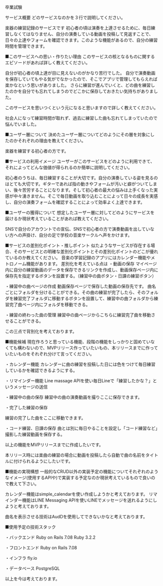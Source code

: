 卒業試験

サービス概要
どのサービスなのかを３行で説明してください。

楽器の練習記録のサービスです
初心者の頃は演奏を上達させるために、毎日練習しなくてはなりません、自分の演奏している動画を投稿して見返すことで、日々の上達やフォームを確認できます。このような機能があるので、自分の練習時間を管理できます。

■このサービスへの思い・作りたい理由
このサービスの核となるものに関するエピソードがあれば詳しく教えてください。

自分が初心者の頃上達が目に見えないのがかなり苦行でした。
自分で演奏動画を保存していてもやる気がでなかったので、そこでアプリで管理してもらえれば楽かなという思いがありました。
さらに練習が進んでいくと、どの曲を練習したのかを自分でも忘れてしまうのでどこかに保存しておきたい気持ちがありました。

このサービスを思いつくという元になると思いますので詳しく教えてください。

社会人になって練習時間が取れず、過去に練習した曲も忘れてしまっていたので悩んでいました。

■ユーザー層について
決めたユーザー層についてどのようにその層を対象にしたのかそれぞれの理由を教えてください。

楽器を練習する初心者の方です。


■サービスの利用イメージ
ユーザーがこのサービスをどのように利用できて、それによってどんな価値が得られるのか簡単に説明してください。

初心者のうちは、毎日練習することが大切です。自分の演奏している姿を見るのはとても大切です。ギターであれば指の動きやフォームが汚いと癖がついてしまい、後々苦労することになります。そして初心者の最大の悩みは上手くなった実感が中々湧きません。そこで毎日動画を取り込むことによって日々の成長を実感し、自分の演奏フォームを確認することによって効率よく上達できます。

■ユーザーの獲得について
想定したユーザー層に対してどのようにサービスを届けるか現状考えていることがあれば教えてください。

SNSで自分のアカウントでの宣伝、SNSで初心者の方で演奏動画を出していない方への声掛け、自分の足で学校の音楽サークルへ声をかけます。

■サービスの差別化ポイント・推しポイント
似たようなサービスが存在する場合、そのサービスとの明確な差別化ポイントとその差別化ポイントのどこが優れているのか教えてください。
音楽の学習記録のアプリにはカレンダー機能やメトロノーム機能があります。
差別化を考えている点は
・動画の保存
  マイページ内に自分の練習動画のデータを保存できるリンクを作成し、動画保存ページ内に保存先を指定するボタンを設置する。（練習中の曲ボタン・日課の練習ボタン）

・練習中の曲ページの作成
  動画保存ページで保存した動画の保存先です。
  曲名ごとにフォルダを分けることができる。その曲の練習が完了したら、そのフォルダを練習完了フォルダに移動するボタンを設置して、練習中の曲フォルダから練習完了曲ページ内にフォルダを移動できる。

・練習の終わった曲の管理
  練習中の曲ページからこちらに練習完了曲を移動させることができる。

この三点で背別化を考えております。

■機能候補
現在作ろうと思っている機能、段階の機能をしっかりと固めていなくても構わないので、MVPリリース作っていたいもの、本リリースまでに作っていたいものをそれぞれ分けて言ってください。

・カレンダー機能
  カレンダーに曲の練習を投稿した日には色をつけて毎日練習しているかを確認できるようにする。

・リマインダー機能
  Line massage APIを使い毎日Lineで「練習したかな？」というメッセージの送信


・練習中の曲の保存
  練習中の曲の演奏動画を撮りここに保存できます。

・完了した練習の保存

練習の完了した曲をここに移動できます。

・コード練習、日課の保存
  曲とは別に毎日やることを設定し「コード練習など」撮影した練習動画を保存する。


以上の機能をMVPリリースまでに作成したいです。



本リリース時には楽曲の練習の場合に動画を投稿したら自動で曲の名前をタイトルに付けられるようにしたいです。

■機能の実現構想
一般的なCRUD以外の実装予定の機能についてそれぞれのようなイメージ(使用するAPIや)で実装する予定なのか現状考えているもので良いので教えて下さい。


カレンダー機能はsimple_calendarを使い作成しようかと考えております。
リマインダー機能はLINE Messaging APIを使いLINEでメッセージを送れるようにしようと考えております。

曲名を表示させる技術はAudDを使用してできないかなと考えております。

■使用予定の技術スタック

・バックエンド
  Ruby on Rails 7.08
  Ruby          3.2.2

・フロントエンド
  Ruby on Rails 7.08

・インフラ
  fly.io

・データベース
  PostgreSQL

以上を今は考えております。
